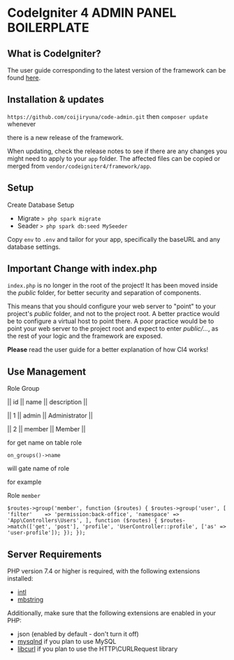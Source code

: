 # CodeIgniter 4 ADMIN PANEL BOILERPLATE

## What is CodeIgniter?
The user guide corresponding to the latest version of the framework can be found
[here](https://codeigniter4.github.io/userguide/).

## Installation & updates

`https://github.com/coijiryuna/code-admin.git` then `composer update` whenever

there is a new release of the framework.

When updating, check the release notes to see if there are any changes you might need to apply
to your `app` folder. The affected files can be copied or merged from
`vendor/codeigniter4/framework/app`.

## Setup
Create Database Setup 

- Migrate
`> php spark migrate`
- Seader
`> php spark db:seed MySeeder `

Copy `env` to `.env` and tailor for your app, specifically the baseURL
and any database settings.

## Important Change with index.php

`index.php` is no longer in the root of the project! It has been moved inside the *public* folder,
for better security and separation of components.

This means that you should configure your web server to "point" to your project's *public* folder, and
not to the project root. A better practice would be to configure a virtual host to point there. A poor practice would be to point your web server to the project root and expect to enter *public/...*, as the rest of your logic and the
framework are exposed.

**Please** read the user guide for a better explanation of how CI4 works!

## Use Management

Role Group

|| id  || name   || description      ||

|| 1   || admin  || Administrator    ||

|| 2   || member || Member           ||

for get name on table role

`on_groups()->name`

will gate name of role

for example 

Role `member`

`$routes->group('member', function ($routes) {
    $routes->group('user', [
        'filter'    => 'permission:back-office',
        'namespace' => 'App\Controllers\Users',
    ], function ($routes) {
        $routes->match(['get', 'post'], 'profile', 'UserController::profile', ['as' => 'user-profile']);
    });
});`

## Server Requirements

PHP version 7.4 or higher is required, with the following extensions installed:

- [intl](http://php.net/manual/en/intl.requirements.php)
- [mbstring](http://php.net/manual/en/mbstring.installation.php)

Additionally, make sure that the following extensions are enabled in your PHP:

- json (enabled by default - don't turn it off)
- [mysqlnd](http://php.net/manual/en/mysqlnd.install.php) if you plan to use MySQL
- [libcurl](http://php.net/manual/en/curl.requirements.php) if you plan to use the HTTP\CURLRequest library
